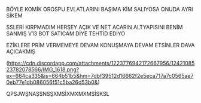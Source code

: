 BÖYLE KOMİK OROSPU EVLATLARINI BAŞIMA KİM SALIYOSA ONUDA AYRI SİKEM

SSLERİ KIRPMADIM HERŞEY AÇIK VE NET ACARIN ALTYAPISINI BENİM SANMIŞ V13 BOT SATICAM DİYE TEHTİD EDİYO

EZİKLERE PRİM VERMEMEYE DEVAM KONUŞMAYA DEVAM ETSİNLER DAVA AÇICAKMIŞ

(https://cdn.discordapp.com/attachments/1223776942172667956/1242108523782078566/IMG_1618.png?ex=664ca335&is=664b51b5&hm=7dbf39512d16662f2e5eca717a7c0565ae70eb77e1db086056f51c5ba26d53b0&)

QPSJWŞNAŞSNSŞXMSİXMXMXMSİSKSL
